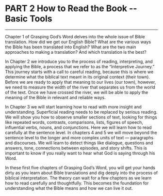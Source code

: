# PART 2 How to Read the Book -- Basic Tools

---

Chapter 1 of Grasping God’s Word delves into the whole issue of Bible translation. How did we get our English Bible? What are the various ways the Bible has been translated into English? What are the two main approaches to making a translation? And which translation is the best?


In Chapter 2 we introduce you to the process of reading, interpreting, and applying the Bible, a process that we refer to as the “Interpretive Journey.” This journey starts with a call to careful reading, because this is where we determine what the biblical text meant in its original context (their town). Before we are ready to apply that meaning to our lives (our town), however, we need to measure the width of the river that separates us from the world of the text. Once we have crossed the river, we will be able to apply the meaning of the Bible in relevant and reliable ways.


In Chapter 3 we will start learning how to read with more insight and understanding. Superficial reading needs to be replaced by serious reading. We will show you how to observe smaller sections of text, looking for things like repeated words, contrasts, comparisons, lists, figures of speech, influential verbs, nouns, and conjunctions. Here we will learn how to read carefully at the sentence level. In chapters 4 and 5 we will move beyond the sentence level to the longer and more complex units of text — paragraphs and discourses. We will learn to detect things like dialogue, questions and answers, tone, connections between episodes, and story shifts. This is important to know if you really want to hear what God is saying through his Word.



In these first five chapters of Grasping God’s Word, you will get your hands dirty as you learn about Bible translations and dig deeply into the process of biblical interpretation. The theory can wait for a few chapters as we learn how to read carefully and thoughtfully. This becomes the foundation for understanding what the Bible means and how we can live it out.
